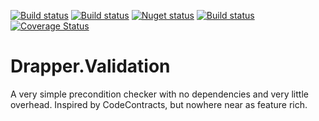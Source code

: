 [![Build status](https://ci.appveyor.com/api/projects/status/477fd7xqvyl9avdr?svg=true)](https://ci.appveyor.com/project/sextondjc/drapper-validation)
[![Build status](https://travis-ci.org/sextondjc/Drapper.Validation.svg?branch=master)](https://travis-ci.org/sextondjc/Drapper.Validation)
[![Nuget status](https://buildstats.info/nuget/drapper)](https://www.nuget.org/packages/Drapper.Validation/)
[![Build status](https://scan.coverity.com/projects/12022/badge.svg)](https://scan.coverity.com/projects/sextondjc-drapper-validation)
[![Coverage Status](https://coveralls.io/repos/github/sextondjc/Drapper.Validation/badge.svg?branch=master)](https://coveralls.io/github/sextondjc/Drapper.Validation?branch=master)
# Drapper.Validation
A very simple precondition checker with no dependencies and very little overhead. 
Inspired by CodeContracts, but nowhere near as feature rich. 
